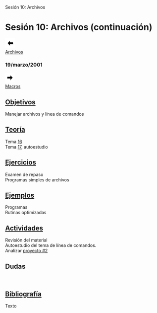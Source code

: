   Sesión 10: Archivos

Sesión 10: Archivos (continuación)
==================================

[![Sesión Anterior](../../images/anterior.gif)  
Archivos](sv09.htm)

### 19/marzo/2001

[![Sesión Siguiente](../../images/sigue.gif)  
Macros](sv11.htm)

[Objetivos](../Objetivos/obj09.htm)
-----------------------------------

Manejar archivos y línea de comandos

[Teoría](../Temas/clase16.htm#teoria)
-------------------------------------

Tema [16](../Temas/clase16.htm)  
Tema [17](../Temas/clase17.htm), autoestudio

[Ejercicios](../Ejercicios/ejer09.htm)
--------------------------------------

Examen de repaso  
Programas simples de archivos

[Ejemplos](../Ejemplos/ejem09.htm)
----------------------------------

Programas  
Rutinas optimizadas

[Actividades](../Actividades/actv09.htm)
----------------------------------------

Revisión del material  
Autoestudio del tema de línea de comandos.  
Analizar [proyecto #2](../proyectos/proy2-200213.htm)

Dudas
-----

 

[Bibliografía](../Temas/clase16.htm#biblio)
-------------------------------------------

Texto